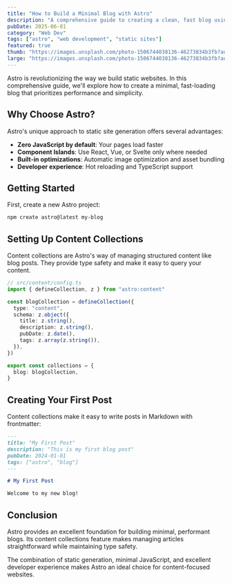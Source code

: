 ```yaml
---
title: "How to Build a Minimal Blog with Astro"
description: "A comprehensive guide to creating a clean, fast blog using Astro's static site generation capabilities."
pubDate: 2025-06-01
category: "Web Dev"
tags: ["astro", "web development", "static sites"]
featured: true
thumb: "https://images.unsplash.com/photo-1506744038136-46273834b3fb?auto=format&fit=crop&w=400&q=80"
large: "https://images.unsplash.com/photo-1506744038136-46273834b3fb?auto=format&fit=crop&w=2400&q=80"
---
```


Astro is revolutionizing the way we build static websites. In this comprehensive guide, we'll explore how to create a minimal, fast-loading blog that prioritizes performance and simplicity.

## Why Choose Astro?

Astro's unique approach to static site generation offers several advantages:

- **Zero JavaScript by default**: Your pages load faster
- **Component Islands**: Use React, Vue, or Svelte only where needed
- **Built-in optimizations**: Automatic image optimization and asset bundling
- **Developer experience**: Hot reloading and TypeScript support

## Getting Started

First, create a new Astro project:

```bash
npm create astro@latest my-blog
```

## Setting Up Content Collections

Content collections are Astro's way of managing structured content like blog posts. They provide type safety and make it easy to query your content.

```typescript
// src/content/config.ts
import { defineCollection, z } from "astro:content"

const blogCollection = defineCollection({
  type: "content",
  schema: z.object({
    title: z.string(),
    description: z.string(),
    pubDate: z.date(),
    tags: z.array(z.string()),
  }),
})

export const collections = {
  blog: blogCollection,
}
```

## Creating Your First Post

Content collections make it easy to write posts in Markdown with frontmatter:

```markdown
---
title: "My First Post"
description: "This is my first blog post"
pubDate: 2024-01-01
tags: ["astro", "blog"]
---

# My First Post

Welcome to my new blog!
```

## Conclusion

Astro provides an excellent foundation for building minimal, performant blogs. Its content collections feature makes managing articles straightforward while maintaining type safety.

The combination of static generation, minimal JavaScript, and excellent developer experience makes Astro an ideal choice for content-focused websites.
